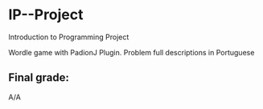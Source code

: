 # IP--Project
Introduction to Programming Project

Wordle game with PadionJ Plugin. Problem full descriptions in Portuguese

## Final grade:
A/A

